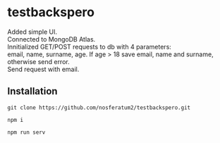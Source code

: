 # testbackspero
Added simple UI.</br>
Connected to MongoDB Atlas.</br>
Innitialized GET/POST requests to db with 4 parameters:</br>
email, name, surname, age. If age > 18 save email, name and surname, otherwise send error.</br>
Send request with email. </br>

## Installation

```
git clone https://github.com/nosferatum2/testbackspero.git
```
```
npm i
```
```
npm run serv
```
